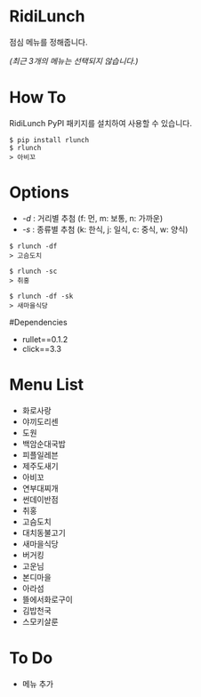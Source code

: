 # RidiLunch

점심 메뉴를 정해줍니다.

_(최근 3개의 메뉴는 선택되지 않습니다.)_

# How To

RidiLunch PyPI 패키지를 설치하여 사용할 수 있습니다.

```
$ pip install rlunch
$ rlunch
> 아비꼬
```

# Options

- _-d_ : 거리별 추첨 (f: 먼, m: 보통, n: 가까운)
- _-s_ : 종류별 추첨 (k: 한식, j: 일식, c: 중식, w: 양식)
```
$ rlunch -df
> 고슴도치

$ rlunch -sc
> 취홍

$ rlunch -df -sk
> 새마을식당
```

#Dependencies

- rullet==0.1.2
- click==3.3

# Menu List

- 화로사랑
- 야끼도리센
- 도원
- 백암순대국밥
- 피플일레븐
- 제주도새기
- 아비꼬
- 연부대찌개
- 썬데이반점
- 취홍
- 고슴도치
- 대치동불고기
- 새마을식당
- 버거킹
- 고운님
- 본디마을
- 아라섬
- 뜰에서화로구이
- 김밥천국
- 스모키살룬

# To Do

- 메뉴 추가
